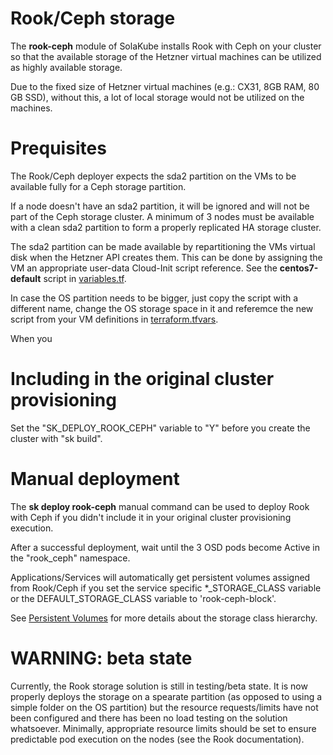 # Rook/Ceph storage

The **rook-ceph** module of SolaKube installs Rook with Ceph on your cluster so that the available storage of the Hetzner virtual machines can be utilized as highly available storage.

Due to the fixed size of Hetzner virtual machines (e.g.: CX31, 8GB RAM, 80 GB SSD), without this, a lot of local storage would not be utilized on the machines. 

# Prequisites

The Rook/Ceph deployer expects the sda2 partition on the VMs to be available fully for a Ceph storage partition. 

If a node doesn't have an sda2 partition, it will be ignored and will not be part of the Ceph storage cluster. A minimum of 3 nodes must be available with a clean sda2 partition to form a properly replicated HA storage cluster.

The sda2 partition can be made available by repartitioning the VMs virtual disk when the Hetzner API creates them. This can be done by assigning the VM an appropriate user-data Cloud-Init script reference. See the **centos7-default** script in [variables.tf](../terraform/clusters/andromeda/variables.tf).

In case the OS partition needs to be bigger, just copy the script with a different name, change the OS storage space in it and referemce the new script from your VM definitions in [terraform.tfvars](../terraform/clusters/andromeda/terraform.tfvars).

When you 

# Including in the original cluster provisioning

Set the "SK_DEPLOY_ROOK_CEPH" variable to "Y" before you create the cluster with "sk build". 

# Manual deployment 

The **sk deploy rook-ceph** manual command can be used to deploy Rook with Ceph if you didn't include it in your original cluster provisioning execution.

After a successful deployment, wait until the 3 OSD pods become Active in the "rook_ceph" namespace.

Applications/Services will automatically get persistent volumes assigned from Rook/Ceph if you set the service specific *_STORAGE_CLASS variable or the DEFAULT_STORAGE_CLASS variable to 'rook-ceph-block'.

See [Persistent Volumes](persistent-volumes.md) for more details about the storage class hierarchy.

# WARNING: beta state

Currently, the Rook storage solution is still in testing/beta state. It is now properly deploys the storage on a spearate partition (as opposed to using a simple folder on the OS partition) but the resource requests/limits have not been configured and there has been no load testing on the solution whatsoever. 
Minimally, appropriate resource limits should be set to ensure predictable pod execution on the nodes (see the Rook documentation).
